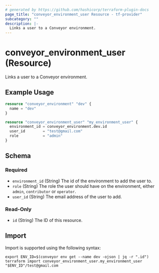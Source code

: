 ```yaml
---
# generated by https://github.com/hashicorp/terraform-plugin-docs
page_title: "conveyor_environment_user Resource - tf-provider"
subcategory: ""
description: |-
  Links a user to a Conveyor environment.
---
```


# conveyor_environment_user (Resource)

Links a user to a Conveyor environment.

## Example Usage

```terraform
resource "conveyor_environment" "dev" {
  name = "dev"
}

resource "conveyor_environment_user" "my_environment_user" {
  environment_id = conveyor_environment.dev.id
  user_id        = "test@gmail.com"
  role           = "admin"
}
```

<!-- schema generated by tfplugindocs -->
## Schema

### Required

- `environment_id` (String) The id of the environment to add the user to.
- `role` (String) The role the user should have on the environment, either `admin`, `contributor` or `operator`.
- `user_id` (String) The email address of the user to add.

### Read-Only

- `id` (String) The ID of this resource.

## Import

Import is supported using the following syntax:

```shell
export ENV_ID=$(conveyor env get --name dev -ojson | jq -r ".id")
terraform import conveyor_environment_user.my_environment_user "$ENV_ID"/test@gmail.com
```
